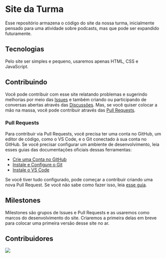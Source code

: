 # Site da Turma

Esse repositório armazena o código do site da nossa turma, inicialmente pensado para uma atividade sobre podcasts, mas que pode ser expandido futuramente.

## Tecnologias

Pelo site ser simples e pequeno, usaremos apenas HTML, CSS e JavaScript.

## Contribuindo

Você pode contribuir com esse site relatando problemas e sugerindo melhorias por meio das [Issues](https://github.com/dcdm3g/site-da-turma/issues) e também criando ou participando de conversas abertas através das [Discussões](https://github.com/dcdm3g/site-da-turma/discussions). Mas, se você quiser colocar a mão na massa, você pode contribuir através das [Pull Requests](https://github.com/dcdm3g/site-da-turma/pulls). 

### Pull Requests

Para contribuir via Pull Requests, você precisa ter uma conta no GitHub, um editor de código, como o VS Code, e o Git conectado à sua conta no GitHub. Se você precisar configurar um ambiente de desenvolvimento, leia esses guias das documentações oficiais dessas ferramentas:

- [Crie uma Conta no GitHub](https://docs.github.com/pt/get-started/start-your-journey/creating-an-account-on-github)
- [Instale e Configure o Git](https://docs.github.com/pt/get-started/getting-started-with-git/set-up-git)
- [Instale o VS Code](https://code.visualstudio.com/download)

Se você tiver tudo configurado, pode começar a contribuir criando uma nova Pull Request. Se você não sabe como fazer isso, leia [esse guia](https://docs.github.com/pt/pull-requests/collaborating-with-pull-requests/proposing-changes-to-your-work-with-pull-requests/creating-a-pull-request).

## Milestones

Milestones são grupos de Issues e Pull Requests e as usaremos como marcos do desenvolvimento do site. Criaremos a primeira delas em breve para colocar uma primeira versão desse site no ar.

## Contribuidores

<a href="https://github.com/dcdm3g/site-da-turma/graphs/contributors">
  <img src="https://contrib.rocks/image?repo=dcdm3g/site-da-turma" />
</a>
